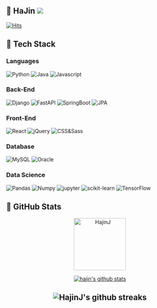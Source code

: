 ## :running: HaJin <a href="https://www.naver.com" target="_blank"> <img src="https://img.shields.io/badge/@Tech_Blog-blueviolet"></a>
[![Hits](https://hits.seeyoufarm.com/api/count/incr/badge.svg?url=https%3A%2F%2Fgithub.com%2FHajinJ&count_bg=%236AA4A7&title_bg=%23B72626&icon=googlefit.svg&icon_color=%23FFFFFF&title=Today&edge_flat=false)](https://hits.seeyoufarm.com)
## 📑 Tech Stack

### Languages

![Python](https://img.shields.io/badge/Python-9cf?logo=python)
![Java](https://img.shields.io/badge/Java-ff69b4?logo=openjdk)
![Javascript](https://img.shields.io/badge/JAVA_SCRIPT-lightgrey?logo=javascript)

### Back-End
![Django](https://img.shields.io/badge/Django-9cf?logo=django)
![FastAPI](https://img.shields.io/badge/FastAPI-9cf?logo=fastapi)
![SpringBoot](https://img.shields.io/badge/SpringBoot-ff69b4?logo=SpringBoot)
![JPA](https://img.shields.io/badge/JPA-ff69b4?logo=SpringBoot)

### Front-End
![React](https://img.shields.io/badge/React.js-lightgrey?logo=react)
![jQuery](https://img.shields.io/badge/jQuery-lightgrey?logo=jquery)
![CSS&Sass](https://img.shields.io/badge/CSS&Sass-lightgrey?logo=CSS3)

### Database
![MySQL](https://img.shields.io/badge/MySQL-important?logo=mysql)
![Oracle](https://img.shields.io/badge/Oracle-important?logo=oracle)

### Data Science
![Pandas](https://img.shields.io/badge/Pandas-9cf?logo=pandas)
![Numpy](https://img.shields.io/badge/Numpy-9cf?logo=numpy)
![jupyter](https://img.shields.io/badge/jupyter-9cf?logo=jupyter)
![scikit-learn](https://img.shields.io/badge/scikit%20learn-9cf?logo=scikit-learn)
![TensorFlow](https://img.shields.io/badge/TensorFlow-9cf?logo=TensorFlow)

## :wrench: GitHub Stats
<p align="center">
<img src="https://github-readme-stats.vercel.app/api/top-langs/?username=HajinJ&layout=compact&hide=html&langs_count=4&theme=ayu-mirage" alt="HajinJ" height="140"/>
</p>
<div align=center>
<div align="center">
  
  [![hajin's github stats](https://github-readme-stats.vercel.app/api?username=HajinJ&theme=react&show_icons=true&hide=contribs,prs&cache_seconds=1800)](https://github.com/HajinJ)
  
</div>

![HajinJ's github streaks](https://github-readme-streak-stats.herokuapp.com/?user=hajinJ&stroke=ffffff&background=050F2C&ring=0194DD&fire=0194DD&currStreakNum=ffffff&currStreakLabel=0194DD&sideNums=ffffff&sideLabels=ffffff&dates=ffffff)
---
